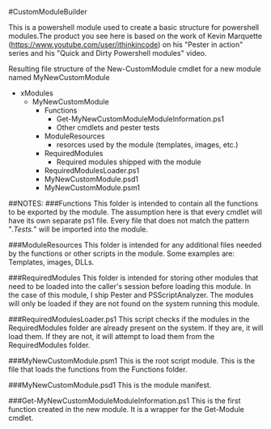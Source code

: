 #CustomModuleBuilder

This is a powershell module used to create a basic structure for powershell modules.The product
you see here is based on the work of Kevin Marquette (https://www.youtube.com/user/ithinkincode)
on his "Pester in action" series and his "Quick and Dirty Powershell modules" video.

Resulting file structure of the New-CustomModule cmdlet for a new module named MyNewCustomModule

* xModules
    * MyNewCustomModule
        * Functions
            * Get-MyNewCustomModuleModuleInformation.ps1
            * Other cmdlets and pester tests
        * ModuleResources
            * resorces used by the module (templates, images, etc.)
        * RequiredModules
            * Required modules shipped with the module
        * RequiredModulesLoader.ps1
        * MyNewCustomModule.psd1
        * MyNewCustomModule.psm1

##NOTES:
###Functions
This folder is intended to contain all the functions to be exported by the module. The assumption here is that every cmdlet will have its own separate ps1 file. Every file that	does not match the pattern "*.Tests.*" will be imported into the module.

###ModuleResources
This folder is intended for any additional files needed by the functions or other scripts in the module. Some examples are: Templates, images, DLLs.

###RequiredModules
This folder is intended for storing other modules that need to be loaded into the caller's session before loading this module. In the case of this module, I ship Pester and PSScriptAnalyzer. The modules will only be loaded if they are not found on the system running this module.

###RequiredModulesLoader.ps1
This script checks if the modules in the RequiredModules folder are already present on the system. If they are, it will load them. If they are not, it will attempt to load them from the RequiredModules folder.

###MyNewCustomModule.psm1
This is the root script module. This is the file that loads the functions from the Functions folder.

###MyNewCustomModule.psd1
This is the module manifest.

###Get-MyNewCustomModuleModuleInformation.ps1
This is the first function created in the new module. It is a wrapper for the Get-Module cmdlet.